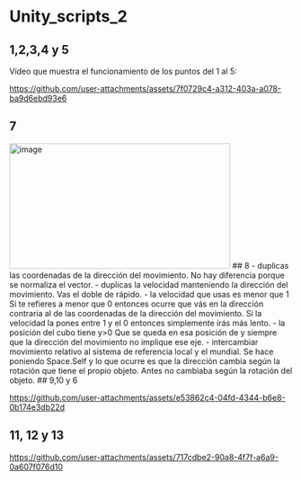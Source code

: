 # Unity_scripts_2
## 1,2,3,4 y 5
Video que muestra el funcionamiento de los puntos del 1 al 5:

https://github.com/user-attachments/assets/7f0729c4-a312-403a-a078-ba9d6ebd93e6



## 7
<img width="393" height="223" alt="image" src="https://github.com/user-attachments/assets/62b38101-aa0b-4fc1-aad4-1ab94b90fa4a" />
## 8
- duplicas las coordenadas de la dirección del movimiento.
No hay diferencia porque se normaliza el vector.
- duplicas la velocidad manteniendo la dirección del movimiento.
Vas el doble de rápido.
- la velocidad que usas es menor que 1
Si te refieres a menor que 0 entonces ocurre que vás en la dirección contraria al de las coordenadas de la dirección del movimiento.
Si la velocidad la pones entre 1 y el 0 entonces simplemente irás más lento.
- la posición del cubo tiene y>0
Que se queda en esa posición de y siempre que la dirección del movimiento no implique ese eje.
- intercambiar movimiento relativo al sistema de referencia local y el mundial.
Se hace poniendo Space.Self y lo que ocurre es que la dirección cambia según la rotación que tiene el propio objeto. Antes no cambiaba según la rotación del objeto.
## 9,10 y 6


https://github.com/user-attachments/assets/e53862c4-04fd-4344-b6e8-0b174e3db22d


## 11, 12 y 13


https://github.com/user-attachments/assets/717cdbe2-90a8-4f7f-a6a9-0a607f076d10


